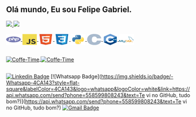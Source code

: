 ## Olá mundo, Eu sou Felipe Gabriel. 
<a href="https://github.com/Flipe-TI">
  <img height="180em" src="https://github-readme-stats-eight-theta.vercel.app/api?username=Flipe-TI&show_icons=true&theme=tokyonight&include_all_commits=true&count_private=true"/>
  <img height="180em" src="https://github-readme-stats-eight-theta.vercel.app/api/top-langs/?username=Flipe-TI&layout=compact&langs_count=8&theme=tokyonight"/>
 
<div style="display: inline_block"><br>
  <img align="center" alt="icon-Js" height="30" width="40" src="https://raw.githubusercontent.com/devicons/devicon/master/icons/php/php-plain.svg">
  <img align="center" alt="icon-React" height="30" width="40" src="https://raw.githubusercontent.com/devicons/devicon/master/icons/javascript/javascript-original.svg">
  <img align="center" alt="icon-HTML" height="30" width="40" src="https://raw.githubusercontent.com/devicons/devicon/master/icons/html5/html5-original.svg">
  <img align="center" alt="icon-CSS" height="30" width="40" src="https://raw.githubusercontent.com/devicons/devicon/master/icons/css3/css3-original.svg">
  <img align="center" alt="icon-Csharp" height="30" width="40" src="https://raw.githubusercontent.com/devicons/devicon/master/icons/python/python-original.svg">
  <img align="center" alt="icon-Csharp" height="30" width="40" src="https://raw.githubusercontent.com/devicons/devicon/master/icons/c/c-original.svg">
  <img align="center" alt="icon-Csharp" height="30" width="40" src="https://raw.githubusercontent.com/devicons/devicon/master/icons/cplusplus/cplusplus-original.svg">
  <img align="center" alt="icon-Js" height="30" width="40" src="https://raw.githubusercontent.com/devicons/devicon/master/icons/mysql/mysql-original-wordmark.svg">
</div>

  ##

<div>
    <img align="center" alt="Coffe-Time" height="180" width="200" src="https://media.giphy.com/media/687qS11pXwjCM/giphy.gif">
    <img align="center" alt="Coffe-Time" height="180" width="200" src="https://media.giphy.com/media/ZVik7pBtu9dNS/giphy.gif">
</div>

##

[![Linkedin Badge](https://img.shields.io/badge/-LinkedIn-blue?style=flat-square&logo=Linkedin&logoColor=white&link=https://www.linkedin.com/in/felipe-silva-ti/)](https://www.linkedin.com/in/felipe-silva-ti/)
[![Whatsapp Badge](https://img.shields.io/badge/-Whatsapp-4CA143?style=flat-square&labelColor=4CA143&logo=whatsapp&logoColor=white&link=https://api.whatsapp.com/send?phone=558599808243&text=Te vi no GitHub, tudo bom?)](https://api.whatsapp.com/send?phone=558599808243&text=Te vi no GitHub, tudo bom?)
[![Gmail Badge](https://img.shields.io/badge/-Gmail-c14438?style=flat-square&logo=Gmail&logoColor=white&link=mailto:felipe.suporteti@hotmail.com)](mailto:felipe.suporteti@hotmail.com)
